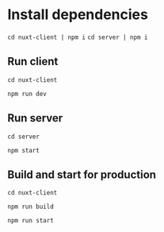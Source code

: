 # Install dependencies

`cd nuxt-client | npm i`
`cd server | npm i`

## Run client

`cd nuxt-client`

`npm run dev`

## Run server

`cd server`

`npm start`

## Build and start for production

`cd nuxt-client`

`npm run build`

`npm run start`
